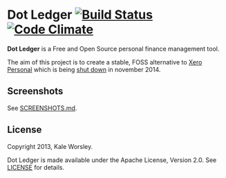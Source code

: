 Dot Ledger [![Build Status](https://travis-ci.org/dotledger/dotledger.png?branch=master)](https://travis-ci.org/dotledger/dotledger) [![Code Climate](https://codeclimate.com/github/dotledger/dotledger.png)](https://codeclimate.com/github/dotledger/dotledger)
==========

**Dot Ledger** is a Free and Open Source personal finance management tool.

The aim of this project is to create a stable, FOSS alternative to [Xero Personal](https://www.xero.com/personal/)
which is being [shut down](http://blog.xero.com/2013/08/winding-down-xero-personal-in-november-2014/) in november 2014.

Screenshots
-----------

See [SCREENSHOTS.md](SCREENSHOTS.md).

License
-------

Copyright 2013, Kale Worsley.

Dot Ledger is made available under the Apache License, Version 2.0. See [LICENSE](LICENSE) for details.
